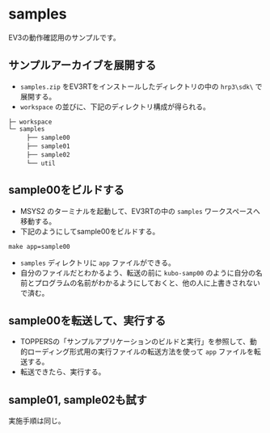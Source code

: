 # samples

EV3の動作確認用のサンプルです。

## サンプルアーカイブを展開する

* `samples.zip` をEV3RTをインストールしたディレクトリの中の `hrp3\sdk\` で展開する。
* `workspace` の並びに、下記のディレクトリ構成が得られる。

``` shell
├─ workspace
└─ samples
　　　├── sample00
　　　├── sample01
　　　├── sample02
　　　└── util
```

## sample00をビルドする

* MSYS2 のターミナルを起動して、EV3RTの中の `samples` ワークスペースへ移動する。
* 下記のようにしてsample00をビルドする。

``` shell
make app=sample00
```

* `samples` ディレクトリに `app` ファイルができる。
* 自分のファイルだとわかるよう、転送の前に `kubo-samp00` のように自分の名前とプログラムの名前がわかるようにしておくと、他の人に上書きされないで済む。

## sample00を転送して、実行する

* TOPPERSの「サンプルアプリケーションのビルドと実行」を参照して、動的ローディング形式用の実行ファイルの転送方法を使って `app` ファイルを転送する。
* 転送できたら、実行する。


## sample01, sample02も試す

実施手順は同じ。
